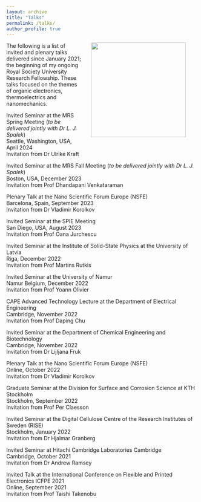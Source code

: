 ```yaml
---
layout: archive
title: "Talks"
permalink: /talks/
author_profile: true
---
```



<img align = "right" src="https://deepak-venkateshvaran.github.io/portfolio/images/1P9A4270.jpg" width="250" style="padding-right: 30px; padding-left: 20px; padding-bottom: 20px; padding-top: 0px;">

The following is a list of invited and plenary talks delivered since January 2021; the beginning of my ongoing Royal Society University Research Fellowship. These talks focused on the themes of organic electronics, thermoelectrics and nanomechanics.

Invited Seminar at the MRS Spring Meeting (*to be delivered jointly with Dr L. J. Spalek*) <br /> Seattle, Washington, USA, April 2024 <br /> Invitation from Dr Ulrike Kraft

Invited Seminar at the MRS Fall Meeting (*to be delivered jointly with Dr L. J. Spalek*) <br /> Boston, USA, December 2023<br /> Invitation from Prof Dhandapani Venkataraman

Plenary Talk at the Nano Scientific Forum Europe (NSFE) <br /> Barcelona, Spain, September 2023 <br /> Invitation from Dr Vladimir Korolkov

Invited Seminar at the SPIE Meeting <br /> San Diego, USA, August 2023 <br /> Invitation from Prof Oana Jurchescu

Invited Seminar at the Institute of Solid-State Physics at the University of Latvia <br /> Riga, December 2022 <br /> Invitation from Prof Martins Rutkis

Invited Seminar at the University of Namur <br /> Namur Belgium, December 2022 <br /> Invitation from Prof Yoann Olivier

CAPE Advanced Technology Lecture at the Department of Electrical Engineering <br /> Cambridge, November 2022 <br /> Invitation from Prof Daping Chu

Invited Seminar at the Department of Chemical Engineering and Biotechnology <br /> Cambridge, November 2022 <br /> Invitation from Dr Lijljana Fruk

Plenary Talk at the Nano Scientific Forum Europe (NSFE) <br />  Online, October 2022 <br /> Invitation from Dr Vladimir Korolkov

Graduate Seminar at the Division for Surface and Corrosion Science at KTH Stockholm <br /> Stockholm, September 2022 <br /> Invitation from Prof Per Claesson

Invited Seminar at the Digital Cellulose Centre of the Research Institutes of Sweden (RISE) <br />  Stockholm, January 2022 <br /> Invitation from Dr Hjalmar Granberg

Invited Seminar at Hitachi Cambridge Laboratories Cambridge <br /> Cambridge, October 2021 <br /> Invitation from Dr Andrew Ramsey

Invited Talk at the International Conference on Flexible and Printed Electronics ICFPE 2021 <br />  Online, September 2021 <br /> Invitation from Prof Taishi Takenobu
